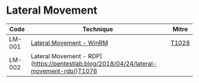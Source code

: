 # Lateral Movement

|Code     |Technique               |Mitre     |
|---------|------------------------|----------|
|LM-001   |[Lateral Movement - WinRM](https://pentestlab.blog/2018/05/15/lateral-movement-winrm/)|[T1028](https://attack.mitre.org/techniques/T1028/)|
|LM-002   |Lateral Movement - RDP](https://pentestlab.blog/2018/04/24/lateral-movement-rdp/)[T1076](https://attack.mitre.org/techniques/T1076/)|
